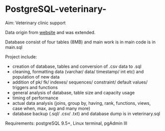 # PostgreSQL-veterinary-
Aim: Veterinary clinic support

Data origin from [website](https://www.superdatascience.com/pages/sql) and was extended. 

Database consist of four tables (8MB) and main work is in main code is in main.sql

Project include:
- creation of database, tables and conversion of .csv data to .sql
- cleaning, formatting data (varchar/ data/ timestamp/ int etc) and population of new data
- addition of pk/ fk/ indexes/ sequences/ constraint/ default values/ triggers and functions
- general analysis of database, table size and capacity usage
- timing of performance
- actual data analysis (joins, group by, having, rank, functions, views, case when, max, avg and many more)
- database backup (.sql/ .csv/ .txt) and database dump is in veterinary.sql

Requirements: postgreSQL 9.5+, Linux terminal, pgAdmin III
